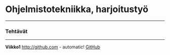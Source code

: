 # Ohjelmistotekniikka, harjoitustyö
----
### Tehtävät
----
**Viikko1**
http://github.com - automatic!
[GitHub](http://github.com)
